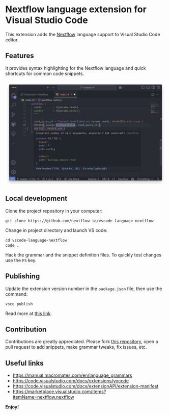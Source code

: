 # Nextflow language extension for Visual Studio Code

This extension adds the [Nextflow](https://www.nextflow.io/) language support 
to Visual Studio Code editor. 

## Features

It provides syntax highlighting for the Nextflow language and quick shortcuts for common code snippets.

![Nextflow syntax highlighting](https://github.com/nextflow-io/vscode-language-nextflow/raw/HEAD/images/vscode-nextflow.png)


## Local development 

Clone the project repository in your computer: 

    git clone https://github.com/nextflow-io/vscode-language-nextflow

Change in project directory and launch VS code: 

    cd vscode-language-nextflow    
    code . 

Hack the grammar and the snippet definition files. To quickly test changes use the `F5` key.     

## Publishing 

Update the extension version number in the `package.json` file,
then use the command: 

```
vsce publish
```

Read more at [this link](https://code.visualstudio.com/docs/extensions/publish-extension). 

## Contribution 

Contributions are greatly appreciated. Please fork [this repository](https://github.com/nextflow-io/vscode-language-nextflow), open a pull request to add snippets, make grammar tweaks, fix issues, etc.

## Useful links 

* https://manual.macromates.com/en/language_grammars
* https://code.visualstudio.com/docs/extensions/yocode
* https://code.visualstudio.com/docs/extensionAPI/extension-manifest
* https://marketplace.visualstudio.com/items?itemName=nextflow.nextflow


**Enjoy!**